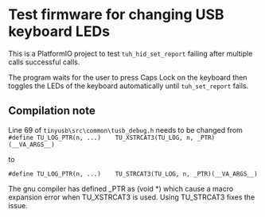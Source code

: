 # Test firmware for changing USB keyboard LEDs
This is a PlatformIO project to test `tuh_hid_set_report` failing after multiple calls successful calls.

The program waits for the user to press Caps Lock on the keyboard then toggles the LEDs of the keyboard automatically
until `tuh_set_report` fails.

## Compilation note
Line 69 of `tinyusb\src\common\tusb_debug.h` needs to be changed from 
`#define TU_LOG_PTR(n, ...)    TU_XSTRCAT3(TU_LOG, n, _PTR)(__VA_ARGS__)`

to 

`#define TU_LOG_PTR(n, ...)    TU_STRCAT3(TU_LOG, n, _PTR)(__VA_ARGS__)`

The gnu compiler has defined _PTR as (void *) which cause a
macro expansion error when TU_XSTRCAT3 is used. Using TU_STRCAT3 fixes the issue.